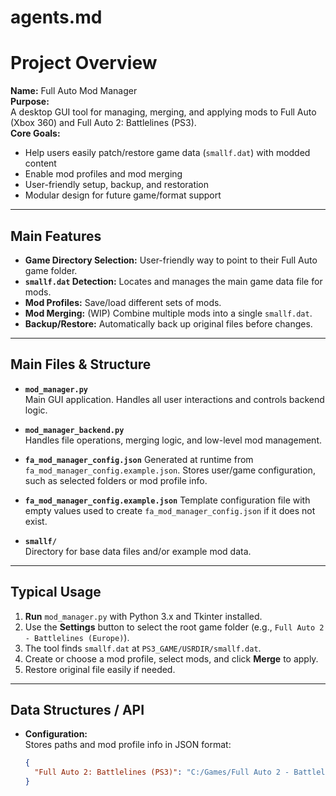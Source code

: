 # agents.md

# Project Overview

**Name:** Full Auto Mod Manager  
**Purpose:**  
A desktop GUI tool for managing, merging, and applying mods to Full Auto (Xbox 360) and Full Auto 2: Battlelines (PS3).  
**Core Goals:**  
- Help users easily patch/restore game data (`smallf.dat`) with modded content
- Enable mod profiles and mod merging
- User-friendly setup, backup, and restoration
- Modular design for future game/format support

---

## Main Features

- **Game Directory Selection:** User-friendly way to point to their Full Auto game folder.
- **`smallf.dat` Detection:** Locates and manages the main game data file for mods.
- **Mod Profiles:** Save/load different sets of mods.
- **Mod Merging:** (WIP) Combine multiple mods into a single `smallf.dat`.
- **Backup/Restore:** Automatically back up original files before changes.

---

## Main Files & Structure

- **`mod_manager.py`**  
  Main GUI application. Handles all user interactions and controls backend logic.

- **`mod_manager_backend.py`**  
  Handles file operations, merging logic, and low-level mod management.

- **`fa_mod_manager_config.json`**
  Generated at runtime from `fa_mod_manager_config.example.json`. Stores user/game configuration, such as selected folders or mod profile info.
- **`fa_mod_manager_config.example.json`**
  Template configuration file with empty values used to create `fa_mod_manager_config.json` if it does not exist.

- **`smallf/`**  
  Directory for base data files and/or example mod data.

---

## Typical Usage

1. **Run** `mod_manager.py` with Python 3.x and Tkinter installed.
2. Use the **Settings** button to select the root game folder (e.g., `Full Auto 2 - Battlelines (Europe)`).
3. The tool finds `smallf.dat` at `PS3_GAME/USRDIR/smallf.dat`.
4. Create or choose a mod profile, select mods, and click **Merge** to apply.
5. Restore original file easily if needed.

---

## Data Structures / API

- **Configuration:**  
  Stores paths and mod profile info in JSON format:
  ```json
  {
    "Full Auto 2: Battlelines (PS3)": "C:/Games/Full Auto 2 - Battlelines (Europe)"
  }
